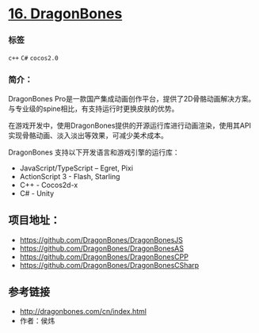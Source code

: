 # [16. DragonBones](https://github.com/DragonBones)

### 标签

`c++` `C#` `cocos2.0`

### 简介：
DragonBones Pro是一款国产集成动画创作平台，提供了2D骨骼动画解决方案。与专业级的spine相比，有支持运行时更换皮肤的优势。

在游戏开发中，使用DragonBones提供的开源运行库进行动画渲染，使用其API实现骨骼动画、淡入淡出等效果，可减少美术成本。

DragonBones 支持以下开发语言和游戏引擎的运行库：
- JavaScript/TypeScript – Egret, Pixi
- ActionScript 3 - Flash, Starling
- C++ - Cocos2d-x
- C# - Unity


## 项目地址：
- https://github.com/DragonBones/DragonBonesJS
- https://github.com/DragonBones/DragonBonesAS
- https://github.com/DragonBones/DragonBonesCPP
- https://github.com/DragonBones/DragonBonesCSharp

## 参考链接
- http://dragonbones.com/cn/index.html
- 作者：侯炜

